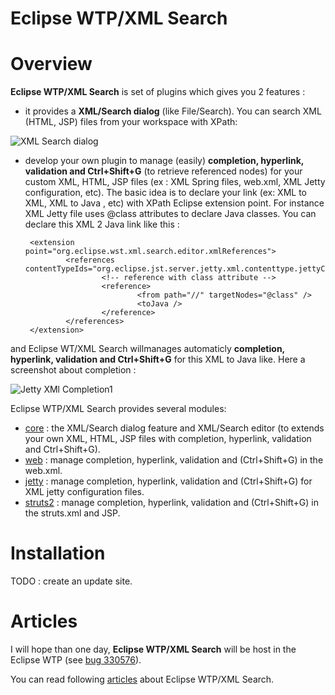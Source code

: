 Eclipse WTP/XML Search
======================

# Overview

**Eclipse WTP/XML Search** is set of plugins which gives you 2 features : 
 
 * it provides a **XML/Search dialog** (like File/Search). You can search XML (HTML, JSP) files from your workspace with XPath:

![XML Search dialog](https://github.com/angelozerr/eclipse-wtp-xml-search/wiki/images/JettyXMLSearch2.png)

 * develop your own plugin to manage (easily) **completion, hyperlink, validation and Ctrl+Shift+G** (to retrieve referenced nodes) for your 
  custom XML, HTML, JSP files (ex : XML Spring files, web.xml, XML Jetty configuration, etc). The basic idea is to declare your link (ex: XML to XML, XML to Java , etc)
  with XPath Eclipse extension point. For instance XML Jetty file uses @class attributes to declare Java classes. You can declare this XML 2 Java link like this :

        <extension  point="org.eclipse.wst.xml.search.editor.xmlReferences">
                <references contentTypeIds="org.eclipse.jst.server.jetty.xml.contenttype.jettyConfigFile">            
                        <!-- reference with class attribute -->
                        <reference>			
                                <from path="//" targetNodes="@class" />
                                <toJava />
                        </reference>												
                </references>
        </extension>

  and Eclipse WT/XML Search willmanages automaticly **completion, hyperlink, validation and Ctrl+Shift+G** for this XML to Java like. Here a screenshot about completion : 
  
![Jetty XMl Completion1](https://github.com/angelozerr/eclipse-wtp-xml-search/wiki/images/JettyXMLCompletion.png)    

Eclipse WTP/XML Search provides several modules: 
 
 * [core](https://github.com/angelozerr/eclipse-wtp-xml-search/wiki/WTP-XML-Search-Core) : the XML/Search dialog feature and XML/Search editor (to extends your own XML, HTML, JSP files with completion, hyperlink, validation and Ctrl+Shift+G).
 * [web](https://github.com/angelozerr/eclipse-wtp-xml-search/wiki/XML-web) : manage  completion, hyperlink, validation and (Ctrl+Shift+G) in the web.xml.
 * [jetty](https://github.com/angelozerr/eclipse-wtp-xml-search/wiki/XML-Jetty-Plugins) : manage  completion, hyperlink, validation and (Ctrl+Shift+G) for XML jetty configuration files.
 * [struts2](https://github.com/angelozerr/eclipse-wtp-xml-search/wiki/Struts2-IDE) : manage  completion, hyperlink, validation and (Ctrl+Shift+G) in the struts.xml and JSP.

# Installation

TODO : create an update site.

# Articles
 
 I will hope than one day, **Eclipse WTP/XML Search**  will be host in the Eclipse WTP (see [bug 330576](https://bugs.eclipse.org/bugs/show_bug.cgi?id=330576)).
 
 You can read following [articles](http://angelozerr.wordpress.com/about/eclipse-wtp-xml-search/) about Eclipse WTP/XML Search.
